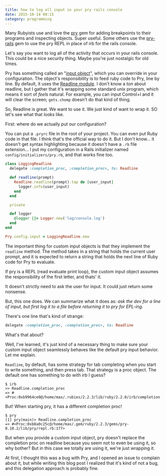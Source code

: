 ```yaml
---
title: how to log all input in your pry rails console
date: 2015-10-14 00:15
category: programming
---
```


Many Rubyists use and love the [pry][] gem for adding breakpoints to their
programs and inspecting objects. Super useful. Some others use the [pry-rails][]
gem to use the pry REPL in place of irb for the rails console.

[pry]: https://github.com/pry/pry
[pry-rails]: https://github.com/rweng/pry-rails

Let's say you want to log all of the activity that occurs in your rails console.
This could be a nice security thing. Maybe you're just nostalgic for old times.

Pry has something called an "[input object][]", which you can override in your
configuration. The object's responsibility is to feed ruby code to Pry, line by
line. By default, it uses the [Readline module][]. I don't know a *ton* about
readline, but I gather that it's wrapping some standard unix program, which
means it sort of *feels* natural. For example, you can input Control+l and it
will clear the screen; `gets.chomp` doesn't do that kind of thing.

[input object]: https://github.com/pry/pry/wiki/Customization-and-configuration#Config_input
[Readline module]: http://ruby-doc.org/stdlib-2.1.1/libdoc/readline/rdoc/Readline.html

So, Readline is great. We want to use it. We just kind of want to wrap it. SO
let's see what that looks like.

First: where do we actually put our configuration?

You can put a `.pryrc` file in the root of your project. You can even put Ruby
code in that file. I think that's the official way to do it. But I don't know...
it doesn't get syntax highlighting because it doesn't have a `.rb` file
extension... I put my configuration in a Rails initializer named
`config/initializers/pry.rb`, and that works fine too.

```ruby
class LoggingReadline
  delegate :completion_proc, :completion_proc=, to: Readline

  def readline(prompt)
    Readline.readline(prompt).tap do |user_input|
      logger.info(user_input)
    end
  end

  private

  def logger
    @logger ||= Logger.new('log/console.log')
  end
end

Pry.config.input = LoggingReadline.new
```

The important thing for custom input objects is that they implement the
`readline` method. The method takes in a string that holds the current user
prompt, and it is expected to return a string that holds the next line of Ruby
code for Pry to evaluate.

If pry is a REPL (read evaluate print loop), the custom input object assumes the
responsibility of the first letter, and thats' it.

It doesn't strictly need to ask the user for input. It could just return some
nonsense.

But, this one does. We can summarize what it does as: *ask the dev for a line of
input, but first log it to a file before returning it to pry for EPL-ing.*

There's one line that's kind of strange:

```ruby
delegate :completion_proc, :completion_proc=, to: Readline
```

What's that about?

Well, I've learned, it's just kind of a necessary thing to make sure your custom
input object seamlessly behaves like the default pry input behavior. Let me
explain.

`Readline`, by default, has some strategy for tab completing when you start to
write something, and then press tab. That strategy is a proc object. The default
one has something to do with irb I guess?

```
$ irb
>> Readline.completion_proc
=> #<Proc:0xb9964ce0@/home/max/.rubies/2.2.3/lib/ruby/2.2.0/irb/completion.rb:37>
```

But! When starting pry, it has a different completion proc!

```
$ pry
[1] pry(main)> Readline.completion_proc
=> #<Proc:0xb8a0c25c@/home/max/.gem/ruby/2.2.3/gems/pry-0.10.2/lib/pry/repl.rb:177>
```

But when you provide a custom input object, pry doesn't replace the completion
proc on readline because you seem not to even be using it, so why bother? But
in this case we totally are using it, we're just wrapping it.

At first, I thought this was a bug with Pry, and I opened an issue to complain
about it, but while writing this blog post I realized that it's kind of not a
bug, and this delegation approach is probably fine.
